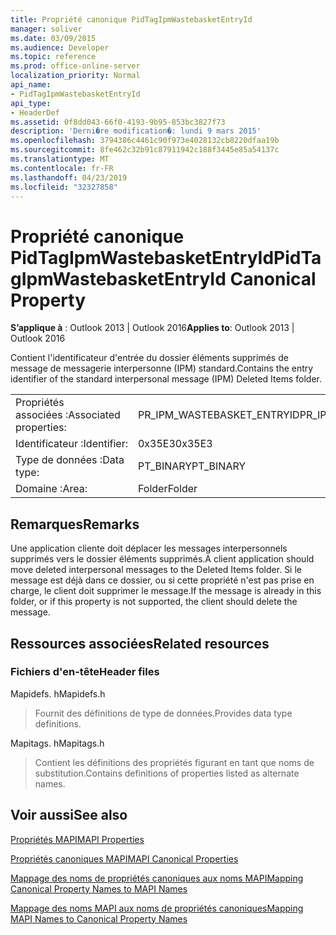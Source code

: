 ```yaml
---
title: Propriété canonique PidTagIpmWastebasketEntryId
manager: soliver
ms.date: 03/09/2015
ms.audience: Developer
ms.topic: reference
ms.prod: office-online-server
localization_priority: Normal
api_name:
- PidTagIpmWastebasketEntryId
api_type:
- HeaderDef
ms.assetid: 0f8dd043-66f0-4193-9b95-853bc3827f73
description: 'Derni�re modification�: lundi 9 mars 2015'
ms.openlocfilehash: 3794386c4461c90f973e4028132cb8220dfaa19b
ms.sourcegitcommit: 8fe462c32b91c87911942c188f3445e85a54137c
ms.translationtype: MT
ms.contentlocale: fr-FR
ms.lasthandoff: 04/23/2019
ms.locfileid: "32327858"
---
```

# <a name="pidtagipmwastebasketentryid-canonical-property"></a><span data-ttu-id="909f4-103">Propriété canonique PidTagIpmWastebasketEntryId</span><span class="sxs-lookup"><span data-stu-id="909f4-103">PidTagIpmWastebasketEntryId Canonical Property</span></span>

  
  
<span data-ttu-id="909f4-104">**S’applique à** : Outlook 2013 | Outlook 2016</span><span class="sxs-lookup"><span data-stu-id="909f4-104">**Applies to**: Outlook 2013 | Outlook 2016</span></span> 
  
<span data-ttu-id="909f4-105">Contient l'identificateur d'entrée du dossier éléments supprimés de message de messagerie interpersonne (IPM) standard.</span><span class="sxs-lookup"><span data-stu-id="909f4-105">Contains the entry identifier of the standard interpersonal message (IPM) Deleted Items folder.</span></span> 
  
|||
|:-----|:-----|
|<span data-ttu-id="909f4-106">Propriétés associées :</span><span class="sxs-lookup"><span data-stu-id="909f4-106">Associated properties:</span></span>  <br/> |<span data-ttu-id="909f4-107">PR_IPM_WASTEBASKET_ENTRYID</span><span class="sxs-lookup"><span data-stu-id="909f4-107">PR_IPM_WASTEBASKET_ENTRYID</span></span>  <br/> |
|<span data-ttu-id="909f4-108">Identificateur :</span><span class="sxs-lookup"><span data-stu-id="909f4-108">Identifier:</span></span>  <br/> |<span data-ttu-id="909f4-109">0x35E3</span><span class="sxs-lookup"><span data-stu-id="909f4-109">0x35E3</span></span>  <br/> |
|<span data-ttu-id="909f4-110">Type de données :</span><span class="sxs-lookup"><span data-stu-id="909f4-110">Data type:</span></span>  <br/> |<span data-ttu-id="909f4-111">PT_BINARY</span><span class="sxs-lookup"><span data-stu-id="909f4-111">PT_BINARY</span></span>  <br/> |
|<span data-ttu-id="909f4-112">Domaine :</span><span class="sxs-lookup"><span data-stu-id="909f4-112">Area:</span></span>  <br/> |<span data-ttu-id="909f4-113">Folder</span><span class="sxs-lookup"><span data-stu-id="909f4-113">Folder</span></span>  <br/> |
   
## <a name="remarks"></a><span data-ttu-id="909f4-114">Remarques</span><span class="sxs-lookup"><span data-stu-id="909f4-114">Remarks</span></span>

<span data-ttu-id="909f4-115">Une application cliente doit déplacer les messages interpersonnels supprimés vers le dossier éléments supprimés.</span><span class="sxs-lookup"><span data-stu-id="909f4-115">A client application should move deleted interpersonal messages to the Deleted Items folder.</span></span> <span data-ttu-id="909f4-116">Si le message est déjà dans ce dossier, ou si cette propriété n'est pas prise en charge, le client doit supprimer le message.</span><span class="sxs-lookup"><span data-stu-id="909f4-116">If the message is already in this folder, or if this property is not supported, the client should delete the message.</span></span> 
  
## <a name="related-resources"></a><span data-ttu-id="909f4-117">Ressources associées</span><span class="sxs-lookup"><span data-stu-id="909f4-117">Related resources</span></span>

### <a name="header-files"></a><span data-ttu-id="909f4-118">Fichiers d'en-tête</span><span class="sxs-lookup"><span data-stu-id="909f4-118">Header files</span></span>

<span data-ttu-id="909f4-119">Mapidefs. h</span><span class="sxs-lookup"><span data-stu-id="909f4-119">Mapidefs.h</span></span>
  
> <span data-ttu-id="909f4-120">Fournit des définitions de type de données.</span><span class="sxs-lookup"><span data-stu-id="909f4-120">Provides data type definitions.</span></span>
    
<span data-ttu-id="909f4-121">Mapitags. h</span><span class="sxs-lookup"><span data-stu-id="909f4-121">Mapitags.h</span></span>
  
> <span data-ttu-id="909f4-122">Contient les définitions des propriétés figurant en tant que noms de substitution.</span><span class="sxs-lookup"><span data-stu-id="909f4-122">Contains definitions of properties listed as alternate names.</span></span>
    
## <a name="see-also"></a><span data-ttu-id="909f4-123">Voir aussi</span><span class="sxs-lookup"><span data-stu-id="909f4-123">See also</span></span>



[<span data-ttu-id="909f4-124">Propriétés MAPI</span><span class="sxs-lookup"><span data-stu-id="909f4-124">MAPI Properties</span></span>](mapi-properties.md)
  
[<span data-ttu-id="909f4-125">Propriétés canoniques MAPI</span><span class="sxs-lookup"><span data-stu-id="909f4-125">MAPI Canonical Properties</span></span>](mapi-canonical-properties.md)
  
[<span data-ttu-id="909f4-126">Mappage des noms de propriétés canoniques aux noms MAPI</span><span class="sxs-lookup"><span data-stu-id="909f4-126">Mapping Canonical Property Names to MAPI Names</span></span>](mapping-canonical-property-names-to-mapi-names.md)
  
[<span data-ttu-id="909f4-127">Mappage des noms MAPI aux noms de propriétés canoniques</span><span class="sxs-lookup"><span data-stu-id="909f4-127">Mapping MAPI Names to Canonical Property Names</span></span>](mapping-mapi-names-to-canonical-property-names.md)


